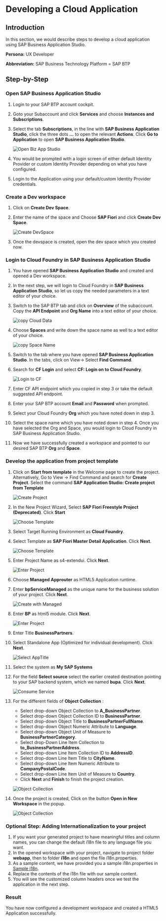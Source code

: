 # Developing a Cloud Application

## Introduction

In this section, we would describe steps to develop a cloud application using SAP Business Application Studio.

**Persona:** UX Developer

**Abbreviation:** SAP Business Technology Platform = SAP BTP

## Step-by-Step


### Open SAP Business Application Studio 

1. Login to your SAP BTP account cockpit. 
2. Goto your Subaccount and click **Services** and choose **Instances and Subscriptions**. 
3. Select the tab **Subscriptions**, in the line with **SAP Business Application Studio**, click the three dots **...** to open the relevant **Actions**. Click **Go to Application** to open **SAP Business Application Studio**.

   ![Open Biz App Studio](./images/openBizAppStudio.png)
   
4. You would be prompted with a login screen of either default Identity Provider or custom Identity Provider depending on what you have configured.
5. Login to the Application using your default/custom Identity Provider credentials.

### Create a Dev workspace

1. Click on **Create Dev Space**.
2. Enter the name of the space and Choose **SAP Fiori** and click **Create Dev Space**.

   ![Create DevSpace](./images/CreateDevSpace.png)
  
3. Once the devspace is created, open the dev space which you created now.


### Login to Cloud Foundry in SAP Business Application Studio 

1. You have opened **SAP Business Application Studio** and created and opened a Dev workspace.
2. In the next step, we will login to Cloud Foundry in **SAP Business Application Studio**, so let us copy the needed parameters in a text editor of your choice. 
3. Switch to the SAP BTP tab and click on **Overview** of the subaccount. Copy the **API Endpoint** and **Org Name** into a text editor of your choice. 

    ![copy Cloud Data](./images/copyCloudData.png)

4. Choose **Spaces** and write down the space name as well to a text editor of your choice. 

    ![copy Space Name](./images/copySpaceName.png)

5. Switch to the tab where you have opened **SAP Business Application Studio**. In the tabs, click on View-> Select **Find Command**.
6. Search for **CF Login** and select **CF: Login on to Cloud Foundry**.

    ![Login to CF](./images/loginToCF.png)
    
7. Enter CF API endpoint which you copied in step 3 or take the default suggested API endpoint.     
8. Enter your SAP BTP account **Email** and **Password** when prompted.
9. Select your Cloud Foundry **Org** which you have noted down in step 3. 
10. Select the space name which you have noted down in step 4. Once you have selected the Org and Space, you would login to Cloud Foundry in SAP Business Application Studio.
11. Now we have successfully created a workspace and pointed to our desired SAP BTP **Org** and **Space**.

### Develop the application from project template

1. Click on **Start from template** in the Welcome page to create the project. Alternatively, Go to View -> Find Command and search for **Create Project**. Select the command **SAP Application Studio: Create project from Template**

   ![Create Project](./images/createProject.png)
    
2. In the New Project Wizard, Select **SAP Fiori Freestyle Project (Deprecated)**. Click **Start**

   ![Choose Template](./images/ChooseTemplate.png)

3. Select Target Running Environment as **Cloud Foundry**.
4. Select Template as **SAP Fiori Master Detail Application**. Click **Next**.

   ![Choose Template](./images/ChooseTemplate2.png)
   
5. Enter Project Name as s4-extendui. Click **Next**.
    
   ![Enter Project](./images/EnterProjName.png)

6. Choose **Managed Approuter** as HTML5 Application runtime.
7. Enter **bpServiceManaged** as the unique name for the business solution of your project. Click **Next**.

    ![Create with Managed](./images/CreateWithServiceManaged.png)
    
8. Enter **BP** as html5 module. Click **Next**. 

    ![Enter Project](./images/Html5Module.png)
9. Enter Title **BusinessPartners**.
10. Select Standalone App (Optimized for individual development). Click **Next**.

    ![Select AppTitle](./images/SelectAppTitle.png)
    
11. Select the system as **My SAP Systems**
12. For the field **Select source** select the earlier created destination pointing to your SAP backend system, which we named **bupa**. Click **Next**.

    ![Consume Service](./images/ConsumeService.png)
    
13. For the different fields of **Object Collection** :
     - Select drop-down Object Collection to **A_BusinessPartner**.
     - Select drop-down Object Collection ID to **BusinessPartner**.
     - Select drop-down Object Title to **BusinessPartnerFullName**.
     - Select drop-down Object Numeric Attribute to **Language**.
     - Select drop-down Object Unit of Measure to **BusinessPartnerCategory**.
     - Select drop-Down Line Item Collection to **to_BusinessPartnerAddress**.
     - Select drop-down Line Item Collection ID to **AddressID**.
     - Select drop-down Line Item Title to **CityName**.
     - Select drop-down Line Item Numeric Attribute to **CompanyPostalCode**.
     - Select drop-down Line Item Unit of Measure to **Country**.
     - Click **Next** and **Finish** to finish the project creation.

    ![Object Collection](./images/ObjectCollection.png)
    
14. Once the project is created, Click on the button **Open in New Workspace** in the popup.

    ![Object Collection](./images/OpenWorkspace.png)
    
### Optional Step: Adding Internationalization to your project

1. If you want your generated project to have meaningful titles and column names, you can change the default i18n file to any language file you want.
2. In the opened workspace with your project, navigate to project folder **webapp**, then to folder **i18n** and open the file i18n.properties.
3. As a sample content, we have provided you a sample i18n.properties in [Sample i18n](./images/i18n.properties).
4. Replace the contents of the i18n file with our sample content.
5. You will see the customized column headers once we test the application in the next step. 

### Result
You have now configured a development workspace and created a HTML5 Application successfully.
